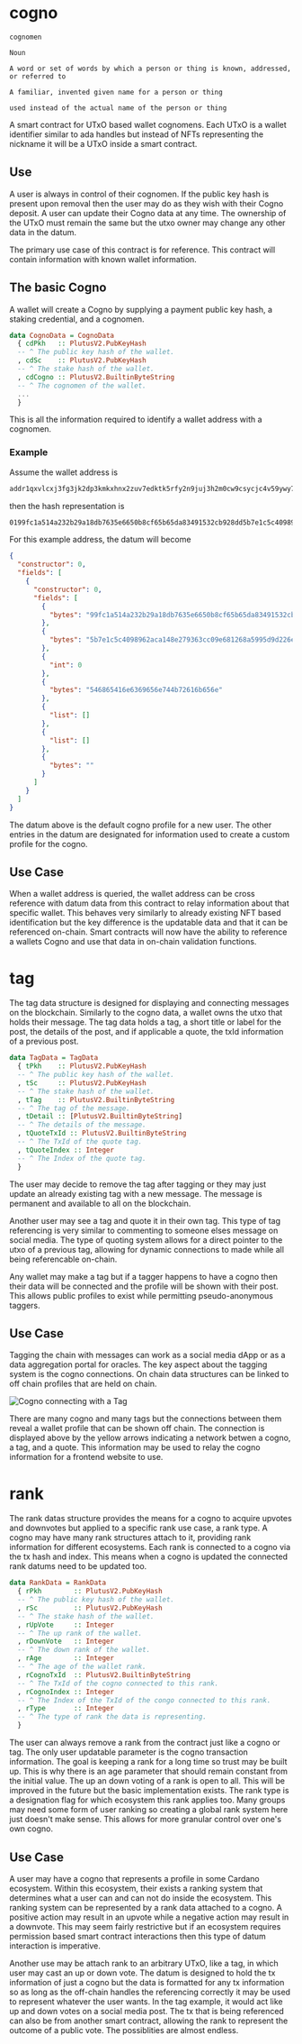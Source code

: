# cogno

```
cognomen 

Noun

A word or set of words by which a person or thing is known, addressed, or referred to

A familiar, invented given name for a person or thing 

used instead of the actual name of the person or thing
```

A smart contract for UTxO based wallet cognomens. Each UTxO is a wallet identifier similar to ada handles but instead of NFTs representing the nickname it will be a UTxO inside a smart contract.

## Use

A user is always in control of their cognomen. If the public key hash is present upon removal then the user may do as they wish with their Cogno deposit. A user can update their Cogno data at any time. The ownership of the UTxO must remain the same but the utxo owner may change any other data in the datum.

The primary use case of this contract is for reference. This contract will contain information with known wallet information.

## The basic Cogno

A wallet will create a Cogno by supplying a payment public key hash, a staking credential, and a cognomen.


```hs
data CognoData = CognoData
  { cdPkh   :: PlutusV2.PubKeyHash
  -- ^ The public key hash of the wallet.
  , cdSc    :: PlutusV2.PubKeyHash
  -- ^ The stake hash of the wallet.
  , cdCogno :: PlutusV2.BuiltinByteString
  -- ^ The cognomen of the wallet.
  ...
  }
```

This is all the information required to identify a wallet address with a cognomen.

### Example

Assume the wallet address is

```bash
addr1qxvlcxj3fg3jk2dp3kmkxhnx2zuv7edktk5rfy2n9juj3h2m0cw9csycjc4v59ywy7fk8nqfu6qjdzjejhvayfhf8dwsttnjt6
```

then the hash representation is

```bash
0199fc1a514a232b29a18db7635e6650b8cf65b65da83491532cb928dd5b7e1c5c4098962aca148e279363cc09e681268a5995d9d226e93b5d
```

For this example address, the datum will become

```json
{
  "constructor": 0,
  "fields": [
    {
      "constructor": 0,
      "fields": [
        {
          "bytes": "99fc1a514a232b29a18db7635e6650b8cf65b65da83491532cb928dd"
        },
        {
          "bytes": "5b7e1c5c4098962aca148e279363cc09e681268a5995d9d226e93b5d"
        },
        {
          "int": 0
        },
        {
          "bytes": "546865416e6369656e744b72616b656e"
        },
        {
          "list": []
        },
        {
          "list": []
        },
        {
          "bytes": ""
        }
      ]
    }
  ]
}
```
The datum above is the default cogno profile for a new user. The other entries in the datum are designated for information used to create a custom profile for the cogno.

## Use Case

When a wallet address is queried, the wallet address can be cross reference with datum data from this contract to relay information about that specific wallet. This behaves very similarly to already existing NFT based identification but the key difference is the updatable data and that it can be referenced on-chain. Smart contracts will now have the ability to reference a wallets Cogno and use that data in on-chain validation functions.

# tag

The tag data structure is designed for displaying and connecting messages on the blockchain. Similarly to the cogno data, a wallet owns the utxo that holds their message. The tag data holds a tag, a short title or label for the post, the details of the post, and if applicable a quote, the txId information of a previous post. 

```hs
data TagData = TagData
  { tPkh    :: PlutusV2.PubKeyHash
  -- ^ The public key hash of the wallet.
  , tSc     :: PlutusV2.PubKeyHash
  -- ^ The stake hash of the wallet.
  , tTag    :: PlutusV2.BuiltinByteString
  -- ^ The tag of the message.
  , tDetail :: [PlutusV2.BuiltinByteString]
  -- ^ The details of the message.
  , tQuoteTxId :: PlutusV2.BuiltinByteString
  -- ^ The TxId of the quote tag.
  , tQuoteIndex :: Integer
  -- ^ The Index of the quote tag.
  }
```
The user may decide to remove the tag after tagging or they may just update an already existing tag with a new message. The message is permanent and available to all on the blockchain.

Another user may see a tag and quote it in their own tag. This type of tag referencing is very similar to commenting to someone elses message on social media. The type of quoting system allows for a direct pointer to the utxo of a previous tag, allowing for dynamic connections to made while all being referencable on-chain.

Any wallet may make a tag but if a tagger happens to have a cogno then their data will be connected and the profile will be shown with their post. This allows public profiles to exist while permitting pseudo-anonymous taggers. 

## Use Case

Tagging the chain with messages can work as a social media dApp or as a data aggregation portal for oracles. The key aspect about the tagging system is the cogno connections. On chain data structures can be linked to off chain profiles that are held on chain.

![Cogno connecting with a Tag](./images/cogno-tag-connection.png)

There are many cogno and many tags but the connections between them reveal a wallet profile that can be shown off chain. The connection is displayed above by the yellow arrows indicating a network betwen a cogno, a tag, and a quote. This information may be used to relay the cogno information for a frontend website to use.

# rank

The rank datas structure provides the means for a cogno to acquire upvotes and downvotes but applied to a specific rank use case, a rank type. A cogno may have many rank structures attach to it, providing rank information for different ecosystems. Each rank is connected to a cogno via the tx hash and index. This means when a cogno is updated the connected rank datums need to be updated too. 

```hs
data RankData = RankData
  { rPkh        :: PlutusV2.PubKeyHash
  -- ^ The public key hash of the wallet.
  , rSc         :: PlutusV2.PubKeyHash
  -- ^ The stake hash of the wallet.
  , rUpVote     :: Integer
  -- ^ The up rank of the wallet.
  , rDownVote   :: Integer
  -- ^ The down rank of the wallet.
  , rAge        :: Integer
  -- ^ The age of the wallet rank.
  , rCognoTxId  :: PlutusV2.BuiltinByteString
  -- ^ The TxId of the cogno connected to this rank.
  , rCognoIndex :: Integer
  -- ^ The Index of the TxId of the congo connected to this rank.
  , rType       :: Integer
  -- ^ The type of rank the data is representing.
  }
```

The user can always remove a rank from the contract just like a cogno or tag. The only user updatable parameter is the cogno transaction information. The goal is keeping a rank for a long time so trust may be built up. This is why there is an age parameter that should remain constant from the initial value. The up an down voting of a rank is open to all. This will be improved in the future but the basic implementation exists. The rank type is a designation flag for which ecosystem this rank applies too. Many groups may need some form of user ranking so creating a global rank system here just doesn't make sense. This allows for more granular control over one's own cogno.

## Use Case

A user may have a cogno that represents a profile in some Cardano ecosystem. Within this ecosystem, their exists a ranking system that determines what a user can and can not do inside the ecosystem. This ranking system can be represented by a rank data attached to a cogno. A positive action may result in an upvote while a negative action may result in a downvote. This may seem fairly restrictive but if an ecosystem requires permission based smart contract interactions then this type of datum interaction is imperative.

Another use may be attach rank to an arbitrary UTxO, like a tag, in which user may cast an up or down vote. The datum is designed to hold the tx information of just a cogno but the data is formatted for any tx information so as long as the off-chain handles the referencing correctly it may be used to represent whatever the user wants. In the tag example, it would act like up and down votes on a social media post. The tx that is being referenced can also be from another smart contract, allowing the rank to represent the outcome of a public vote. The possiblities are almost endless.